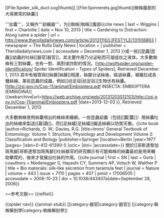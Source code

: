 [[File:Spider_silk_duct.svg|thumb]]
[[File:Spinnerets.jpg|thumb]]蜘蛛腹部的大得異常的絲囊]]

'''丝囊'''，又稱作'''紡織器'''，为[[蜘蛛|蜘蛛]]腹部<ref>{{cite news
| last         = Wiggins
| first        = Charlotte
| date         = Nov 10, 2013
| title        = Gardening to Distraction: Along came a spider
| url          = http://www.therolladailynews.com/article/20131110/LIFESTYLE/131108863
| newspaper    = The Rolla Daily News
| location     =
| publisher    = Therolladailynews.com
| accessdate   = December 1, 2013
}}</ref>或一些[[昆蟲|昆蟲]]幼蟲的吐絲[[器官|器官]]，其主要作用乃分泌粘而可凝成丝之液体。大多數蜘蛛有三對絲囊，也有一對、兩對或四對的情況。<ref>[http://wolfspider.org/spider-identification/ Spider Identification – Types of Spiders], Retrieved December 1, 2013</ref> 其中有細管與[[絲腺|絲腺]]相連，絲腺分泌絲後，經過絲囊，被織拉成各種絲線。某些昆蟲的成蟲，例如[[纺足目|纺足目]]生物也有絲囊。<ref>[http://zsi.gov.in/Cop-11/animal/Embioptera.pdf INSECTA: EMBIOPTERA (EMBIIDINA)] {{webarchive|url=https://web.archive.org/web/20131203012103/http://zsi.gov.in/Cop-11/animal/Embioptera.pdf |date=2013-12-03 }}, Retrieved December 1, 2013</ref>

大多數蜘蛛使用絲囊噴出的蛛絲來織網。一些昆蟲幼蟲（包括[[蠶|蠶]]）用絲囊吐出的絲線來製造[[繭|繭]]。而[[足絲蟻|足絲蟻]]織造絲網以防禦天敵。<ref name= "isbn0-412-61390-5">{{cite book |author=Richards, O. W.; Davies, R.G. |title=Imms' General Textbook of Entomology: Volume 1: Structure, Physiology and Development Volume 2: Classification and Biology |publisher=Springer |location=Berlin |year=1977 |pages= |isbn=0-412-61390-5 |oclc= |doi= |accessdate=}}</ref> 關於[[哥斯達黎加斑馬腳|哥斯達黎加斑馬腳]]吐絲器官的研究顯示有可能蜘蛛的絲囊最初是用來輔助攀爬的，後來才發展出吐絲的作用。<ref>{{cite journal | first = SN | last = Gorb | coauthors = Niederegger S, Hayashi CY, Summers AP, Votsch W, Walther P | title = Bio materials: silk-like secretion from tarantula feet | journal = Nature | volume = 443 | issue = 7110 | pages = 407 | pmid = 17006505 | accessdate = 2006-10-23 | doi = 10.1038/443407a|date=September 28, 2006}}</ref>

==参考文献==
{{reflist}}

{{spider nav}}
{{animal-stub}}
[[category:器官|category:器官]]
[[category:蜘蛛解剖學|category:蜘蛛解剖學]]
